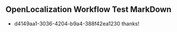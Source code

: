 ## OpenLocalization Workflow Test MarkDown
* d4149aa1-3036-4204-b9a4-388f42ea1230 thanks!

<!--HONumber=Aug16_HO1-->


